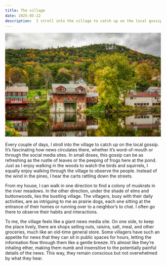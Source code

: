 ```yaml
---
title: The village
date: 2025-05-22
description:  I stroll into the village to catch up on the local gossip.
---
```


![View of a small town with a lake in front of it](./imgs/village.jpg)

Every couple of days, I stroll into the village to catch up on the local gossip. It’s fascinating how news circulates there, whether it’s word-of-mouth or through the social media sites. In small doses, this gossip can be as refreshing as the rustle of leaves or the peeping of frogs here at the pond. Just as I enjoy walking in the woods to watch the birds and squirrels, I equally enjoy walking through the village to observe the people. Instead of the wind in the pines, I hear the carts rattling down the streets.

From my house, I can walk in one direction to find a colony of muskrats in the river meadows. In the other direction, under the shade of elms and buttonwoods, lies the bustling village. The villagers, busy with their daily activities, are as intriguing to me as prairie dogs, each one sitting at the entrance of their homes or running over to a neighbor’s to chat. I often go there to observe their habits and interactions.

To me, the village feels like a giant news media site. On one side, to keep the place lively, there are shops selling nuts, raisins, salt, meal, and other groceries, much like an old-time general store. Some villagers have such an appetite for news that they can sit in public spaces for hours, letting the information flow through them like a gentle breeze. It’s almost like they’re inhaling ether, making them numb and insensitive to the potentially painful details of the news. This way, they remain conscious but not overwhelmed by what they hear.
